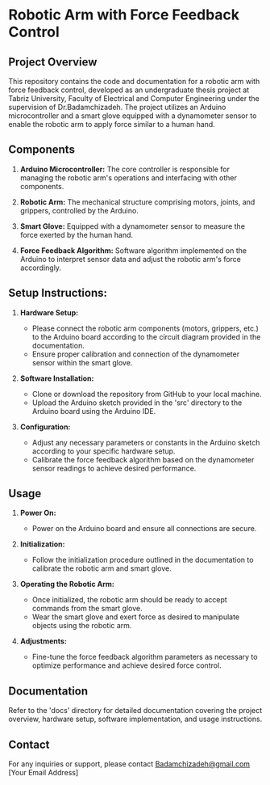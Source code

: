 # Robotic Arm with Force Feedback Control



## Project Overview

This repository contains the code and documentation for a robotic arm with force feedback control, developed as an undergraduate thesis project at Tabriz University, Faculty of Electrical and Computer Engineering under the supervision of Dr.Badamchizadeh. The project utilizes an Arduino microcontroller and a smart glove equipped with a dynamometer sensor to enable the robotic arm to apply force similar to a human hand.



## Components

1. **Arduino Microcontroller:** The core controller is responsible for managing the robotic arm's operations and interfacing with other components.

2. **Robotic Arm:** The mechanical structure comprising motors, joints, and grippers, controlled by the Arduino.

3. **Smart Glove:** Equipped with a dynamometer sensor to measure the force exerted by the human hand.

4. **Force Feedback Algorithm:** Software algorithm implemented on the Arduino to interpret sensor data and adjust the robotic arm's force accordingly.



## Setup Instructions:

1. **Hardware Setup:**
   - Please connect the robotic arm components (motors, grippers, etc.) to the Arduino board according to the circuit diagram provided in the documentation.
   - Ensure proper calibration and connection of the dynamometer sensor within the smart glove.

2. **Software Installation:**
   - Clone or download the repository from GitHub to your local machine.
   - Upload the Arduino sketch provided in the 'src' directory to the Arduino board using the Arduino IDE.

3. **Configuration:**
   - Adjust any necessary parameters or constants in the Arduino sketch according to your specific hardware setup.
   - Calibrate the force feedback algorithm based on the dynamometer sensor readings to achieve desired performance.



## Usage

1. **Power On:**
   - Power on the Arduino board and ensure all connections are secure.

2. **Initialization:**
   - Follow the initialization procedure outlined in the documentation to calibrate the robotic arm and smart glove.

3. **Operating the Robotic Arm:**
   - Once initialized, the robotic arm should be ready to accept commands from the smart glove.
   - Wear the smart glove and exert force as desired to manipulate objects using the robotic arm.

4. **Adjustments:**
   - Fine-tune the force feedback algorithm parameters as necessary to optimize performance and achieve desired force control.



## Documentation

Refer to the 'docs' directory for detailed documentation covering the project overview, hardware setup, software implementation, and usage instructions.



## Contact

For any inquiries or support, please contact
[Badamchizadeh@gmail.com](https://Badamchizadeh@gmail.com)
[Your Email Address]


